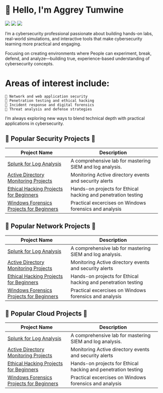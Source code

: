 # 👋 Hello, I'm Aggrey Tumwine
<a href="https://www.linkedin.com/in/aggreytumwine/"><img src="https://img.shields.io/badge/-LinkedIn-0072b1?&style=for-the-badge&logo=linkedin&logoColor=white" /></a>
<a href="https://www.youtube.com/@infoknox"><img src="https://img.shields.io/badge/-YouTube-FF0000?&style=for-the-badge&logo=YouTube&logoColor=white" /></a>
<a href="https://www.tiktok.com/@infoknox"><img src="https://img.shields.io/badge/-TikTok-25F4EE?&style=for-the-badge&logo=TikTok&logoColor=white" /></a>

I’m a cybersecurity professional passionate about building hands-on labs, real-world simulations, and interactive tools that make cybersecurity learning more practical and engaging.

Focusing on creating environments where People can experiment, break, defend, and analyze—building true, experience-based understanding of cybersecurity concepts.

# Areas of interest include:
	🎯 Network and web application security
	🎯 Penetration testing and ethical hacking
	🎯 Incident response and digital forensics
	🎯 Threat analysis and defense strategies

I’m always exploring new ways to blend technical depth with practical applications in cybersecurity.

## 🚀 Popular Security Projects 🔐

| Project Name                                         | Description                                                   |
|------------------------------------------------------|---------------------------------------------------------------|
| [Splunk for Log Analysis]()                 | A comprehensive lab for mastering SIEM and log analysis.      |
| [Active Directory Monitoring Projects]()        | Monitoring Active directory events and security alerts      |
| [Ethical Hacking Projects for Beginners]()               | Hands-on projects for Ethical hacking and penetration testing      |
| [Windows Forensics Projects for Beginners]()  | Practical excercises on Windows forensics and analysis |

## 🚀 Popular Network Projects 🔐

| Project Name                                         | Description                                                   |
|------------------------------------------------------|---------------------------------------------------------------|
| [Splunk for Log Analysis]()                 | A comprehensive lab for mastering SIEM and log analysis.      |
| [Active Directory Monitoring Projects]()        | Monitoring Active directory events and security alerts      |
| [Ethical Hacking Projects for Beginners]()               | Hands-on projects for Ethical hacking and penetration testing      |
| [Windows Forensics Projects for Beginners]()  | Practical excercises on Windows forensics and analysis |


## 🚀 Popular Cloud Projects 🔐

| Project Name                                         | Description                                                   |
|------------------------------------------------------|---------------------------------------------------------------|
| [Splunk for Log Analysis]()                 | A comprehensive lab for mastering SIEM and log analysis.      |
| [Active Directory Monitoring Projects]()        | Monitoring Active directory events and security alerts      |
| [Ethical Hacking Projects for Beginners]()               | Hands-on projects for Ethical hacking and penetration testing      |
| [Windows Forensics Projects for Beginners]()  | Practical excercises on Windows forensics and analysis |


